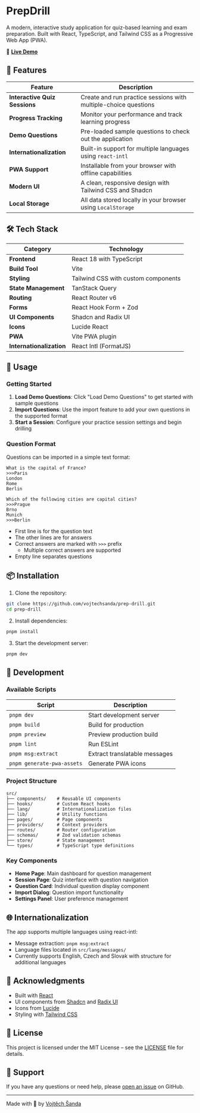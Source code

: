 # PrepDrill

A modern, interactive study application for quiz-based learning and exam preparation. Built with React, TypeScript, and Tailwind CSS as a Progressive Web App (PWA).

🔗 **[Live Demo](https://vojtechsanda.github.io/prep-drill/)**

## 🚀 Features

| Feature                       | Description                                                     |
| ----------------------------- | --------------------------------------------------------------- |
| **Interactive Quiz Sessions** | Create and run practice sessions with multiple-choice questions |
| **Progress Tracking**         | Monitor your performance and track learning progress            |
| **Demo Questions**            | Pre-loaded sample questions to check out the application        |
| **Internationalization**      | Built-in support for multiple languages using `react-intl`      |
| **PWA Support**               | Installable from your browser with offline capabilities         |
| **Modern UI**                 | A clean, responsive design with Tailwind CSS and Shadcn         |
| **Local Storage**             | All data stored locally in your browser using `LocalStorage`    |

## 🛠️ Tech Stack

| Category                 | Technology                          |
| ------------------------ | ----------------------------------- |
| **Frontend**             | React 18 with TypeScript            |
| **Build Tool**           | Vite                                |
| **Styling**              | Tailwind CSS with custom components |
| **State Management**     | TanStack Query                      |
| **Routing**              | React Router v6                     |
| **Forms**                | React Hook Form + Zod               |
| **UI Components**        | Shadcn and Radix UI                 |
| **Icons**                | Lucide React                        |
| **PWA**                  | Vite PWA plugin                     |
| **Internationalization** | React Intl (FormatJS)               |

## 🎯 Usage

### Getting Started

1. **Load Demo Questions**: Click "Load Demo Questions" to get started with sample questions
2. **Import Questions**: Use the import feature to add your own questions in the supported format
3. **Start a Session**: Configure your practice session settings and begin drilling

### Question Format

Questions can be imported in a simple text format:

```
What is the capital of France?
>>>Paris
London
Rome
Berlin

Which of the following cities are capital cities?
>>>Prague
Brno
Munich
>>>Berlin
```

- First line is for the question text
- The other lines are for answers
- Correct answers are marked with `>>>` prefix
  - Multiple correct answers are supported
- Empty line separates questions

## 📦 Installation

1. Clone the repository:

```bash
git clone https://github.com/vojtechsanda/prep-drill.git
cd prep-drill
```

2. Install dependencies:

```bash
pnpm install
```

3. Start the development server:

```bash
pnpm dev
```

## 🚀 Development

### Available Scripts

| Script                     | Description                   |
| -------------------------- | ----------------------------- |
| `pnpm dev`                 | Start development server      |
| `pnpm build`               | Build for production          |
| `pnpm preview`             | Preview production build      |
| `pnpm lint`                | Run ESLint                    |
| `pnpm msg:extract`         | Extract translatable messages |
| `pnpm generate-pwa-assets` | Generate PWA icons            |

### Project Structure

```
src/
├── components/    # Reusable UI components
├── hooks/         # Custom React hooks
├── lang/          # Internationalization files
├── lib/           # Utility functions
├── pages/         # Page components
├── providers/     # Context providers
├── routes/        # Router configuration
├── schemas/       # Zod validation schemas
├── store/         # State management
└── types/         # TypeScript type definitions
```

### Key Components

- **Home Page**: Main dashboard for question management
- **Session Page**: Quiz interface with question navigation
- **Question Card**: Individual question display component
- **Import Dialog**: Question import functionality
- **Settings Panel**: User preference management

## 🌐 Internationalization

The app supports multiple languages using react-intl:

- Message extraction: `pnpm msg:extract`
- Language files located in `src/lang/messages/`
- Currently supports English, Czech and Slovak with structure for additional languages

## 🙏 Acknowledgments

- Built with [React](https://reactjs.org/)
- UI components from [Shadcn](https://ui.shadcn.com/) and [Radix UI](https://www.radix-ui.com/)
- Icons from [Lucide](https://lucide.dev/)
- Styling with [Tailwind CSS](https://tailwindcss.com/)

## 📄 License

This project is licensed under the MIT License – see the [LICENSE](./LICENSE) file for details.

## 📧 Support

If you have any questions or need help, please [open an issue](https://github.com/vojtechsanda/prep-drill/issues/new) on GitHub.

---

Made with 💖 by [Vojtěch Šanda](https://vojtechsanda.cz)
